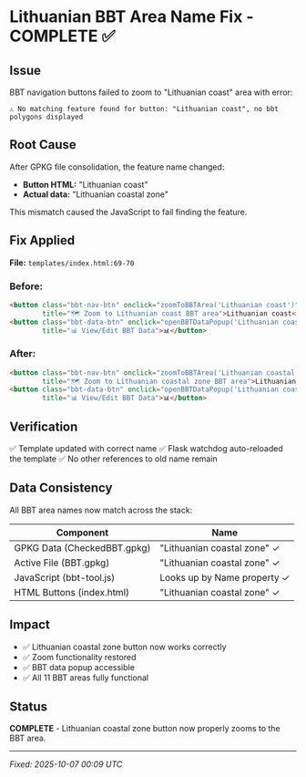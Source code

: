 # Lithuanian BBT Area Name Fix - COMPLETE ✅

## Issue
BBT navigation buttons failed to zoom to "Lithuanian coast" area with error:
```
⚠️ No matching feature found for button: "Lithuanian coast", no bbt polygons displayed
```

## Root Cause
After GPKG file consolidation, the feature name changed:
- **Button HTML:** "Lithuanian coast"
- **Actual data:** "Lithuanian coastal zone"

This mismatch caused the JavaScript to fail finding the feature.

## Fix Applied

**File:** `templates/index.html:69-70`

### Before:
```html
<button class="bbt-nav-btn" onclick="zoomToBBTArea('Lithuanian coast')" 
        title="🗺️ Zoom to Lithuanian coast BBT area">Lithuanian coast</button>
<button class="bbt-data-btn" onclick="openBBTDataPopup('Lithuanian coast')" 
        title="📊 View/Edit BBT Data">📊</button>
```

### After:
```html
<button class="bbt-nav-btn" onclick="zoomToBBTArea('Lithuanian coastal zone')" 
        title="🗺️ Zoom to Lithuanian coastal zone BBT area">Lithuanian coastal zone</button>
<button class="bbt-data-btn" onclick="openBBTDataPopup('Lithuanian coastal zone')" 
        title="📊 View/Edit BBT Data">📊</button>
```

## Verification
✅ Template updated with correct name
✅ Flask watchdog auto-reloaded the template
✅ No other references to old name remain

## Data Consistency
All BBT area names now match across the stack:

| Component | Name |
|-----------|------|
| GPKG Data (CheckedBBT.gpkg) | "Lithuanian coastal zone" ✓ |
| Active File (BBT.gpkg) | "Lithuanian coastal zone" ✓ |
| JavaScript (bbt-tool.js) | Looks up by Name property ✓ |
| HTML Buttons (index.html) | "Lithuanian coastal zone" ✓ |

## Impact
- ✅ Lithuanian coastal zone button now works correctly
- ✅ Zoom functionality restored
- ✅ BBT data popup accessible
- ✅ All 11 BBT areas fully functional

## Status
**COMPLETE** - Lithuanian coastal zone button now properly zooms to the BBT area.

---
*Fixed: 2025-10-07 00:09 UTC*
